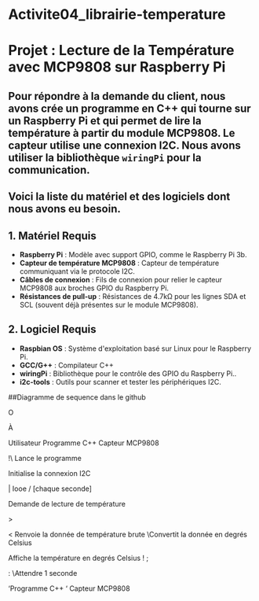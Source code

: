 # Activite04_librairie-temperature

# Projet : Lecture de la Température avec MCP9808 sur Raspberry Pi

Pour répondre à la demande du client, nous avons crée un programme en C++ qui tourne sur un Raspberry Pi et qui permet de lire la température à partir du module MCP9808. Le capteur utilise une connexion I2C. Nous avons utiliser la bibliothèque `wiringPi` pour la communication.
-
## Voici la liste du matériel et des logiciels dont nous avons eu besoin.

## 1. Matériel Requis

- **Raspberry Pi** : Modèle avec support GPIO, comme le Raspberry Pi 3b.
- **Capteur de température MCP9808** : Capteur de température communiquant via le protocole I2C.
- **Câbles de connexion** : Fils de connexion pour relier le capteur MCP9808 aux broches GPIO du Raspberry Pi.
- **Résistances de pull-up** : Résistances de 4.7kΩ pour les lignes SDA et SCL (souvent déjà présentes sur le module MCP9808).

## 2. Logiciel Requis

- **Raspbian OS** : Système d'exploitation basé sur Linux pour le Raspberry Pi.
- **GCC/G++** : Compilateur C++
- **wiringPi** : Bibliothèque pour le contrôle des GPIO du Raspberry Pi..
- **i2c-tools** : Outils pour scanner et tester les périphériques I2C.

##Diagramme de sequence dans le github

O

À

Utilisateur Programme C++ Capteur MCP9808

!\ Lance le programme

Initialise la connexion I2C

| Iooe / [chaque seconde]

Demande de lecture de température

\>

< Renvoie la donnée de température brute \Convertit la donnée en degrés Celsius

Affiche la température en degrés Celsius ! ;

: \Attendre 1 seconde

‘Programme C++ ‘ Capteur MCP9808

